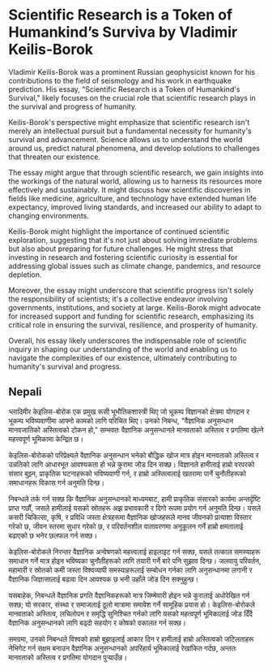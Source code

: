 # Scientific Research is a Token of Humankind’s Surviva by Vladimir Keilis-Borok

Vladimir Keilis-Borok was a prominent Russian geophysicist known for his contributions to the field of seismology and his work in earthquake prediction. His essay, "Scientific Research is a Token of Humankind's Survival," likely focuses on the crucial role that scientific research plays in the survival and progress of humanity.

Keilis-Borok's perspective might emphasize that scientific research isn't merely an intellectual pursuit but a fundamental necessity for humanity's survival and advancement. Science allows us to understand the world around us, predict natural phenomena, and develop solutions to challenges that threaten our existence.

The essay might argue that through scientific research, we gain insights into the workings of the natural world, allowing us to harness its resources more effectively and sustainably. It might discuss how scientific discoveries in fields like medicine, agriculture, and technology have extended human life expectancy, improved living standards, and increased our ability to adapt to changing environments.

Keilis-Borok might highlight the importance of continued scientific exploration, suggesting that it's not just about solving immediate problems but also about preparing for future challenges. He might stress that investing in research and fostering scientific curiosity is essential for addressing global issues such as climate change, pandemics, and resource depletion.

Moreover, the essay might underscore that scientific progress isn't solely the responsibility of scientists; it's a collective endeavor involving governments, institutions, and society at large. Keilis-Borok might advocate for increased support and funding for scientific research, emphasizing its critical role in ensuring the survival, resilience, and prosperity of humanity.

Overall, his essay likely underscores the indispensable role of scientific inquiry in shaping our understanding of the world and enabling us to navigate the complexities of our existence, ultimately contributing to humanity's survival and progress.

## Nepali

भ्लादिमीर केइलिस-बोरोक एक प्रमुख रूसी भूभौतिकशास्त्री थिए जो भूकम्प विज्ञानको क्षेत्रमा योगदान र भूकम्प भविष्यवाणीमा आफ्नो कामको लागि परिचित थिए। उनको निबन्ध, "वैज्ञानिक अनुसन्धान मानवजातिको अस्तित्वको टोकन हो," सम्भवतः वैज्ञानिक अनुसन्धानले मानवताको अस्तित्व र प्रगतिमा खेल्ने महत्त्वपूर्ण भूमिकामा केन्द्रित छ।

केइलिस-बोरोकको परिप्रेक्ष्यले वैज्ञानिक अनुसन्धान भनेको बौद्धिक खोज मात्र होइन मानवताको अस्तित्व र उन्नतिको लागि आधारभूत आवश्यकता हो भन्ने कुरामा जोड दिन सक्छ। विज्ञानले हामीलाई हाम्रो वरपरको संसार बुझ्न, प्राकृतिक घटनाहरूको भविष्यवाणी गर्न, र हाम्रो अस्तित्वलाई खतरामा पार्ने चुनौतीहरूको समाधानहरू विकास गर्न अनुमति दिन्छ।

निबन्धले तर्क गर्न सक्छ कि वैज्ञानिक अनुसन्धानको माध्यमबाट, हामी प्राकृतिक संसारको कार्यमा अन्तर्दृष्टि प्राप्त गर्छौं, जसले हामीलाई यसको स्रोतहरू अझ प्रभावकारी र दिगो रूपमा प्रयोग गर्न अनुमति दिन्छ। यसले कसरी चिकित्सा, कृषि, र प्रविधि जस्ता क्षेत्रहरूमा वैज्ञानिक खोजहरूले मानव जीवनको प्रत्याशा विस्तार गरेको छ, जीवन स्तरमा सुधार गरेको छ, र परिवर्तनशील वातावरणमा अनुकूलन गर्ने हाम्रो क्षमतालाई बढाएको छ भनेर छलफल गर्न सक्छ।

केइलिस-बोरोकले निरन्तर वैज्ञानिक अन्वेषणको महत्त्वलाई हाइलाइट गर्न सक्छ, यसले तत्काल समस्याहरू समाधान गर्ने मात्र होइन भविष्यका चुनौतीहरूको लागि तयारी गर्ने बारे पनि सुझाव दिन्छ। जलवायु परिवर्तन, महामारी र स्रोतको कमी जस्ता विश्वव्यापी समस्याहरूलाई सम्बोधन गर्नका लागि अनुसन्धानमा लगानी र वैज्ञानिक जिज्ञासालाई बढावा दिन आवश्यक छ भनी उहाँले जोड दिन सक्नुहुन्छ।

यसबाहेक, निबन्धले वैज्ञानिक प्रगति वैज्ञानिकहरूको मात्र जिम्मेवारी होइन भन्ने कुरालाई अधोरेखित गर्न सक्छ; यो सरकार, संस्था र समाजलाई ठूलो मात्रामा समावेश गर्ने सामूहिक प्रयास हो। केइलिस-बोरोकले मानवताको अस्तित्व, लचिलोपन र समृद्धि सुनिश्चित गर्नको लागि यसको महत्वपूर्ण भूमिकालाई जोड दिँदै वैज्ञानिक अनुसन्धानको लागि बढ्दो सहयोग र कोषको वकालत गर्न सक्छ।

समग्रमा, उनको निबन्धले विश्वको हाम्रो बुझाइलाई आकार दिन र हामीलाई हाम्रो अस्तित्वको जटिलताहरू नेभिगेट गर्न सक्षम बनाउन वैज्ञानिक अनुसन्धानको अपरिहार्य भूमिकालाई रेखांकित गर्दछ, अन्ततः मानवताको अस्तित्व र प्रगतिमा योगदान पुर्‍याउँछ।
